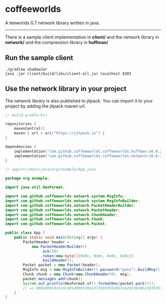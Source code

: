 # coffeeworlds

A teeworlds 0.7 network library written in java.

---

There is a sample client implementation in **client/** and the network library in **network/** and the compression library in **huffman/**

## Run the sample client

```
./gradlew shadowJar
java -jar client/build/libs/client-all.jar localhost 8303
```

## Use the network library in your project

The network library is also published to jitpack. You can import it to your project by adding the jitpack maven url.

```kotlin
// build.gradle.kts

repositories {
    mavenCentral()
    maven { url = uri("https://jitpack.io") }
}

dependencies {
    implementation("com.github.coffeeworlds.coffeeworlds:huffman:v0.0.2")
    implementation("com.github.coffeeworlds.coffeeworlds:network:v0.0.2")
}
```

```java
// app/src/main/java/org/example/App.java

package org.example;

import java.util.HexFormat;

import com.github.coffeeworlds.network.system.MsgInfo;
import com.github.coffeeworlds.network.system.MsgInfoBuilder;
import com.github.coffeeworlds.network.PacketHeaderBuilder;
import com.github.coffeeworlds.network.PacketHeader;
import com.github.coffeeworlds.network.ChunkHeader;
import com.github.coffeeworlds.network.Chunk;
import com.github.coffeeworlds.network.Packet;

public class App {
    public static void main(String[] args) {
        PacketHeader header =
            new PacketHeaderBuilder()
                .ack(10)
                .token(new byte[]{0x0c, 0x0c, 0x0c, 0x0c})
                .buildHeader();
        Packet packet = new Packet(header);
        MsgInfo msg = new MsgInfoBuilder().password("pass").buildMsg();
        Chunk chunk = new Chunk(new ChunkHeader(0), msg);
        packet.messages.add(chunk);
        System.out.println(HexFormat.of().formatHex(packet.pack()));
        // => 000a000c0c0c0c401d0003302e372038303266316265363061303536363566007061737300851c
    }
}
```
